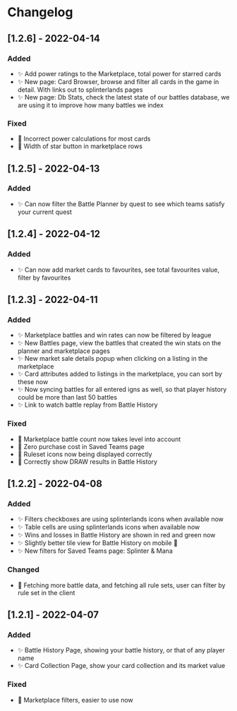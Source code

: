 # Changelog

<!-- https://keepachangelog.com/en/1.0.0/ -->

## [1.2.6] - 2022-04-14

### Added

- ✨ Add power ratings to the Marketplace, total power for starred cards
- ✨ New page: Card Browser, browse and filter all cards in the game in detail. With links out to splinterlands pages
- ✨ New page: Db Stats, check the latest state of our battles database, we are using it to improve how many battles we index

### Fixed

- 🐛 Incorrect power calculations for most cards
- 🐛 Width of star button in marketplace rows

## [1.2.5] - 2022-04-13

### Added

- ✨ Can now filter the Battle Planner by quest to see which teams satisfy your current quest

## [1.2.4] - 2022-04-12

### Added

- ✨ Can now add market cards to favourites, see total favourites value, filter by favourites

## [1.2.3] - 2022-04-11

### Added

- ✨ Marketplace battles and win rates can now be filtered by league
- ✨ New Battles page, view the battles that created the win stats on the planner and marketplace pages
- ✨ New market sale details popup when clicking on a listing in the marketplace
- ✨ Card attributes added to listings in the marketplace, you can sort by these now
- ✨ Now syncing battles for all entered igns as well, so that player history could be more than last 50 battles
- ✨ Link to watch battle replay from Battle History

### Fixed

- 🐛 Marketplace battle count now takes level into account
- 🐛 Zero purchase cost in Saved Teams page
- 🐛 Ruleset icons now being displayed correctly
- 🐛 Correctly show DRAW results in Battle History

## [1.2.2] - 2022-04-08

### Added

- ✨ Filters checkboxes are using splinterlands icons when available now
- ✨ Table cells are using splinterlands icons when available now
- ✨ Wins and losses in Battle History are shown in red and green now
- ✨ Slightly better tile view for Battle History on mobile 🙂
- ✨ New filters for Saved Teams page: Splinter & Mana

### Changed

- 🔨 Fetching more battle data, and fetching all rule sets, user can filter by rule set in the client

## [1.2.1] - 2022-04-07

### Added

- ✨ Battle History Page, showing your battle history, or that of any player name
- ✨ Card Collection Page, show your card collection and its market value

### Fixed

- 🐛 Marketplace filters, easier to use now
